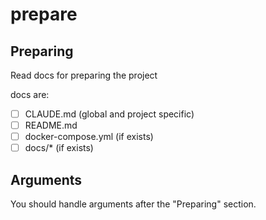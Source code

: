 # prepare

## Preparing
Read docs for preparing the project

docs are:
- [ ] CLAUDE.md (global and project specific)
- [ ] README.md
- [ ] docker-compose.yml (if exists)
- [ ] docs/* (if exists)

## Arguments
You should handle arguments after the "Preparing" section.

